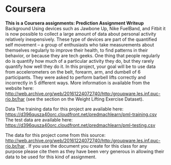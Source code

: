 # Coursera
**This is a Coursera assignments: Prediction Assignment Writeup**
Background
Using devices such as Jawbone Up, Nike FuelBand, and Fitbit it is now possible to collect a large amount of data about personal activity relatively inexpensively. These type of devices are part of the quantified self movement – a group of enthusiasts who take measurements about themselves regularly to improve their health, to find patterns in their behavior, or because they are tech geeks. One thing that people regularly do is quantify how much of a particular activity they do, but they rarely quantify how well they do it. In this project, your goal will be to use data from accelerometers on the belt, forearm, arm, and dumbell of 6 participants. They were asked to perform barbell lifts correctly and incorrectly in 5 different ways. More information is available from the website here: 
http://web.archive.org/web/20161224072740/http:/groupware.les.inf.puc-rio.br/har (see the section on the Weight Lifting Exercise Dataset).

Data
The training data for this project are available here:
https://d396qusza40orc.cloudfront.net/predmachlearn/pml-training.csv
The test data are available here:
https://d396qusza40orc.cloudfront.net/predmachlearn/pml-testing.csv

The data for this project come from this source: 
http://web.archive.org/web/20161224072740/http:/groupware.les.inf.puc-rio.br/har
. If you use the document you create for this class for any purpose please cite them as they have been very generous in allowing their data to be used for this kind of assignment.
